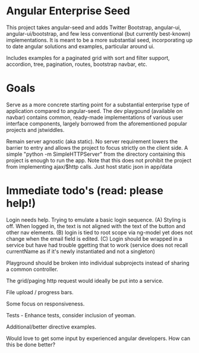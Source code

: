 # Angular Enterprise Seed

This project takes angular-seed and adds Twitter Bootstrap, angular-ui, angular-ui/bootstrap, and few less conventional (but currently best-known) implementations.  It is meant to be a more substantial seed, incorporating up to date angular solutions and examples, particular around ui.  

Includes examples for a paginated grid with sort and filter support, accordion, tree, pagination, routes, bootstrap navbar, etc.

# Goals

Serve as a more concrete starting point for a substantial enterprise type of application compared to angular-seed.  The dev playgound (available on navbar) contains common, ready-made implementations of various user interface components, largely borrowed from the aforementioned popular projects and jstwiddles.

Remain server agnostic (aka static).  No server requirement lowers the barrier to entry and allows the project to focus strictly on the client side.  A simple "python -m SimpleHTTPServer" from the directory containing this project is enough to run the app.  Note that this does not prohibit the project from implementing ajax/$http calls.  Just host static json in app/data

# Immediate todo's (read: please help!)

Login needs help.  Trying to emulate a basic login sequence.  (A) Styling is off.  When logged in, the text is not aligned with the text of the button and other nav elements.  (B) login is tied to root scope via ng-model yet does not change when the email field is edited.  (C) Login should be wrapped in a service but have had trouble ggetting that to work (service does not recall currentName as if it's newly instantiated and not a singleton)

Playground should be broken into individual subprojects instead of sharing a common controller.

The grid/paging http request would ideally be put into a service.

File upload / progress bars.

Some focus on responsiveness.

Tests - Enhance tests, consider inclusion of yeoman.

Additional/better directive examples.

Would love to get some input by experienced angular developers.  How can this be done better?
